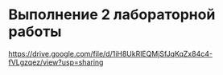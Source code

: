 # Выполнение 2 лабораторной работы
https://drive.google.com/file/d/1iH8UkRlEQMjSfJqKqZx84c4-fVLgzqez/view?usp=sharing
